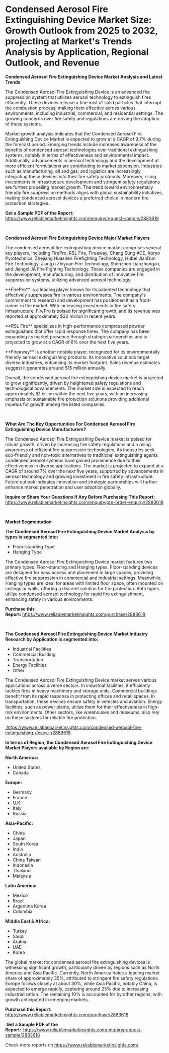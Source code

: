 <p><h1>Condensed Aerosol Fire Extinguishing Device Market Size: Growth Outlook from 2025 to 2032, projecting at Market's Trends Analysis by Application, Regional Outlook, and Revenue</h1></p><p><strong>Condensed Aerosol Fire Extinguishing Device Market Analysis and Latest Trends</strong></p>
<p><p>The Condensed Aerosol Fire Extinguishing Device is an advanced fire suppression system that utilizes aerosol technology to extinguish fires efficiently. These devices release a fine mist of solid particles that interrupt the combustion process, making them effective across various environments, including industrial, commercial, and residential settings. The growing concerns over fire safety and regulations are driving the adoption of these systems.</p><p>Market growth analysis indicates that the Condensed Aerosol Fire Extinguishing Device Market is expected to grow at a CAGR of 9.7% during the forecast period. Emerging trends include increased awareness of the benefits of condensed aerosol technologies over traditional extinguishing systems, notably in terms of effectiveness and environmental impact. Additionally, advancements in aerosol technology and the development of more efficient formulations are contributing to market expansion. Industries such as manufacturing, oil and gas, and logistics are increasingly integrating these devices into their fire safety protocols. Moreover, rising investments in infrastructure development and stringent safety regulations are further propelling market growth. The trend toward environmentally friendly fire suppression methods aligns with global sustainability initiatives, making condensed aerosol devices a preferred choice in modern fire protection strategies.</p></p>
<p><strong>Get a Sample PDF of the Report:&nbsp;</strong> <a href="https://www.reliablemarketinsights.com/enquiry/request-sample/2883618?utm_campaign=3295&utm_medium=2&utm_source=Github&utm_content=ia&utm_term=13032025&utm_id=condensed-aerosol-fire-extinguishing-device">https://www.reliablemarketinsights.com/enquiry/request-sample/2883618</a></p>
<p>&nbsp;</p>
<p><strong>Condensed Aerosol Fire Extinguishing Device Major Market Players</strong></p>
<p><p>The condensed aerosol fire extinguishing device market comprises several key players, including FirePro, RSL Fire, Fireaway, Chang Sung ACE, Koryo Pyrotechnics, Zhejiang Huashen Firefighting Technology, Hubei JianDun Fire Technology, Jiangxi Zhiyuan Fire Technology, Shenzhen Lianzhongan, and Jiangxi JA Fire Fighting Technology. These companies are engaged in the development, manufacturing, and distribution of innovative fire suppression systems, utilizing advanced aerosol technology. </p><p>**FirePro** is a leading player known for its patented technology that effectively suppresses fire in various environments. The company's commitment to research and development has positioned it as a front-runner in the market. With increasing investments in fire safety infrastructure, FirePro is poised for significant growth, and its revenue was reported at approximately $30 million in recent years.</p><p>**RSL Fire** specializes in high-performance compressed powder extinguishers that offer rapid response times. The company has been expanding its market presence through strategic partnerships and is projected to grow at a CAGR of 8% over the next five years.</p><p>**Fireaway** is another notable player, recognized for its environmentally friendly aerosol extinguishing products. Its innovative solutions target diverse industries, enhancing its market footprint. Sales revenue estimates suggest it generates around $15 million annually.</p><p>Overall, the condensed aerosol fire extinguishing device market is projected to grow significantly, driven by heightened safety regulations and technological advancements. The market size is expected to reach approximately $1 billion within the next five years, with an increasing emphasis on sustainable fire protection solutions providing additional impetus for growth among the listed companies.</p></p>
<p>&nbsp;</p>
<p><strong>What Are The Key Opportunities For Condensed Aerosol Fire Extinguishing Device Manufacturers?</strong></p>
<p><p>The Condensed Aerosol Fire Extinguishing Device market is poised for robust growth, driven by increasing fire safety regulations and a rising awareness of efficient fire suppression technologies. As industries seek eco-friendly and non-toxic alternatives to traditional extinguishing agents, condensed aerosol systems have gained prominence due to their effectiveness in diverse applications. The market is projected to expand at a CAGR of around 7% over the next five years, supported by advancements in aerosol technology and growing investment in fire safety infrastructure. Future outlook indicates innovation and strategic partnerships will further enhance market penetration and user adoption globally.</p></p>
<p><strong>Inquire or Share Your Questions If Any Before Purchasing This Report:</strong> <a href="https://www.reliablemarketinsights.com/enquiry/pre-order-enquiry/2883618?utm_campaign=3295&utm_medium=2&utm_source=Github&utm_content=ia&utm_term=13032025&utm_id=condensed-aerosol-fire-extinguishing-device">https://www.reliablemarketinsights.com/enquiry/pre-order-enquiry/2883618</a></p>
<p>&nbsp;</p>
<p><strong>Market Segmentation</strong></p>
<p><strong>The Condensed Aerosol Fire Extinguishing Device Market Analysis by types is segmented into:</strong></p>
<p><ul><li>Floor-standing Type</li><li>Hanging Type</li></ul></p>
<p><p>The Condensed Aerosol Fire Extinguishing Device market features two primary types: Floor-standing and Hanging types. Floor-standing devices are designed for easy access and placement in large spaces, providing effective fire suppression in commercial and industrial settings. Meanwhile, Hanging types are ideal for areas with limited floor space, often mounted on ceilings or walls, offering a discreet solution for fire protection. Both types utilize condensed aerosol technology for rapid fire extinguishment, enhancing safety in various environments.</p></p>
<p><strong>Purchase this Report:&nbsp;</strong><a href="https://www.reliablemarketinsights.com/purchase/2883618?utm_campaign=3295&utm_medium=2&utm_source=Github&utm_content=ia&utm_term=13032025&utm_id=condensed-aerosol-fire-extinguishing-device">https://www.reliablemarketinsights.com/purchase/2883618</a></p>
<p>&nbsp;</p>
<p><strong>The Condensed Aerosol Fire Extinguishing Device Market Industry Research by Application is segmented into:</strong></p>
<p><ul><li>Industrial Facilities</li><li>Commercial Building</li><li>Transportation</li><li>Energy Facilities</li><li>Other</li></ul></p>
<p><p>The Condensed Aerosol Fire Extinguishing Device market serves various applications across diverse sectors. In industrial facilities, it efficiently tackles fires in heavy machinery and storage units. Commercial buildings benefit from its rapid response in protecting offices and retail spaces. In transportation, these devices ensure safety in vehicles and aviation. Energy facilities, such as power plants, utilize them for their effectiveness in high-risk environments. Other sectors, like warehouses and museums, also rely on these systems for reliable fire protection.</p></p>
<p><a href="https://www.reliablemarketinsights.com/condensed-aerosol-fire-extinguishing-device-r2883618?utm_campaign=3295&utm_medium=2&utm_source=Github&utm_content=ia&utm_term=13032025&utm_id=condensed-aerosol-fire-extinguishing-device">&nbsp;https://www.reliablemarketinsights.com/condensed-aerosol-fire-extinguishing-device-r2883618</a></p>
<p><strong>In terms of Region, the Condensed Aerosol Fire Extinguishing Device Market Players available by Region are:</strong></p>
<p>
    <p> <strong> North America: </strong>
        <ul>
            <li>United States</li>
            <li>Canada</li>
        </ul>
        </p> 
    <p> <strong> Europe: </strong>
        <ul>
            <li>Germany</li>
            <li>France</li>
            <li>U.K.</li>
            <li>Italy</li>
            <li>Russia</li>
        </ul>
        </p> 
    <p> <strong> Asia-Pacific: </strong>
        <ul>
            <li>China</li>
            <li>Japan</li>
            <li>South Korea</li>
            <li>India</li>
            <li>Australia</li>
            <li>China Taiwan</li>
            <li>Indonesia</li>
            <li>Thailand</li>
            <li>Malaysia</li>
        </ul>
        </p> 
    <p> <strong> Latin America: </strong>
        <ul>
            <li>Mexico</li>
            <li>Brazil</li>
            <li>Argentina Korea</li>
            <li>Colombia</li>
        </ul>
        </p> 
    <p> <strong> Middle East & Africa: </strong>
        <ul>
            <li>Turkey</li>
            <li>Saudi</li>
            <li>Arabia</li>
            <li>UAE</li>
            <li>Korea</li>
        </ul>
    </p>
    </p>
<p><p>The global market for condensed aerosol fire extinguishing devices is witnessing significant growth, particularly driven by regions such as North America and Asia Pacific. Currently, North America holds a leading market share of approximately 35%, attributed to stringent fire safety regulations. Europe follows closely at about 30%, while Asia Pacific, notably China, is expected to emerge rapidly, capturing around 25% due to increasing industrialization. The remaining 10% is accounted for by other regions, with growth anticipated in emerging markets.</p></p>
<p><strong>Purchase this Report: </strong><a href="https://www.reliablemarketinsights.com/purchase/2883618?utm_campaign=3295&utm_medium=2&utm_source=Github&utm_content=ia&utm_term=13032025&utm_id=condensed-aerosol-fire-extinguishing-device">https://www.reliablemarketinsights.com/purchase/2883618</a></p>
<p>&nbsp;<strong>Get a Sample PDF of the Report:&nbsp;&nbsp;</strong><a href="https://www.reliablemarketinsights.com/enquiry/request-sample/2883618?utm_campaign=3295&utm_medium=2&utm_source=Github&utm_content=ia&utm_term=13032025&utm_id=condensed-aerosol-fire-extinguishing-device">https://www.reliablemarketinsights.com/enquiry/request-sample/2883618</a></p>
<p><strong></strong></p>
<p>Check more reports on <a href="https://www.reliablemarketinsights.com/?utm_campaign=3295&utm_medium=2&utm_source=Github&utm_content=ia&utm_term=13032025&utm_id=condensed-aerosol-fire-extinguishing-device">https://www.reliablemarketinsights.com/</a></p>